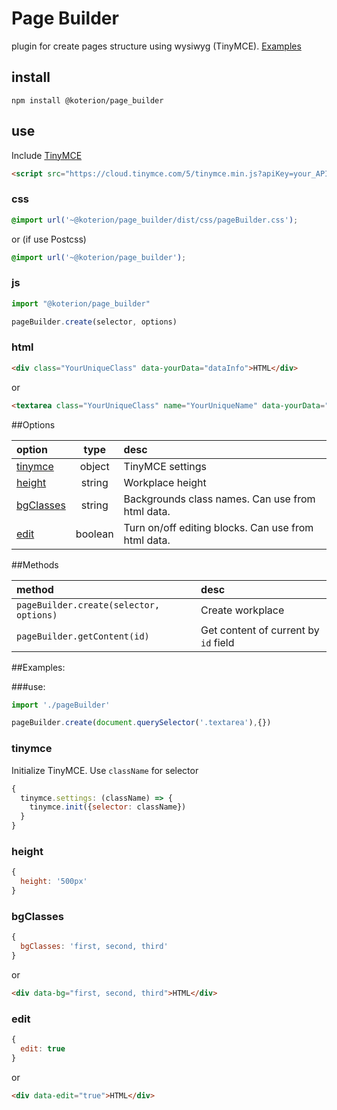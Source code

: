 # Page Builder
plugin for create pages structure using wysiwyg (TinyMCE). [Examples](https://koterion.github.io/pageBuilder/)

## install

```shell
npm install @koterion/page_builder
```

## use

Include [TinyMCE](https://www.tiny.cloud/docs/quick-start/#step1includethetinymcescript)

```html
<script src="https://cloud.tinymce.com/5/tinymce.min.js?apiKey=your_API_key"></script>
```

### css
```css
@import url('~@koterion/page_builder/dist/css/pageBuilder.css');
```

or (if use Postcss)

```css
@import url('~@koterion/page_builder');
```

### js
```js
import "@koterion/page_builder"

pageBuilder.create(selector, options)
```

### html
```html
<div class="YourUniqueClass" data-yourData="dataInfo">HTML</div>
```

or

```html
<textarea class="YourUniqueClass" name="YourUniqueName" data-yourData="dataInfo">HTML</textarea>
```

##Options

option | type | desc |
:--- | :---: | :--- |
[tinymce](#tinymce) | object | TinyMCE settings |
[height](#height)| string | Workplace height|
[bgClasses](#bgclasses) | string | Backgrounds class names. Can use from html data.|
[edit](#edit) | boolean | Turn on/off editing blocks. Can use from html data.|

##Methods

method | desc |
:--- | :--- |
`pageBuilder.create(selector, options)` | Create workplace |
`pageBuilder.getContent(id)` | Get content of current by `id` field |

##Examples:

###use:

```js
import './pageBuilder'

pageBuilder.create(document.querySelector('.textarea'),{})
```
### tinymce
Initialize TinyMCE. Use `className` for selector
```js
{
  tinymce.settings: (className) => {
    tinymce.init({selector: className})
  }
}
```

### height
```js
{
  height: '500px'
}
```

### bgClasses
```js
{
  bgClasses: 'first, second, third'
}
```

or

```html
<div data-bg="first, second, third">HTML</div>
```

### edit
```js
{
  edit: true
}
```

or

```html
<div data-edit="true">HTML</div>
```